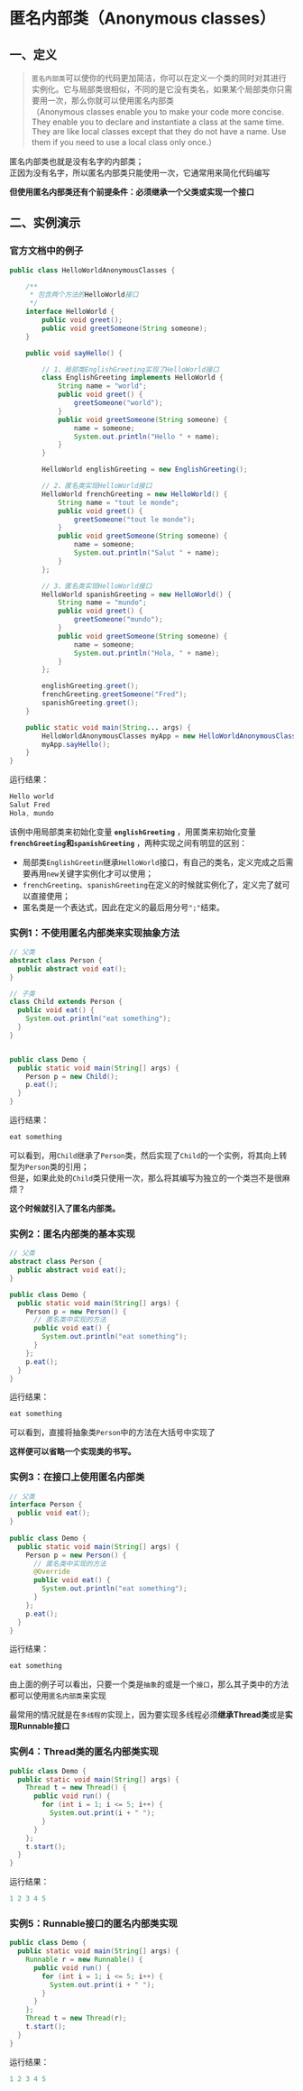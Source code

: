 # 匿名内部类（Anonymous classes）

## 一、定义
>`匿名内部类`可以使你的代码更加简洁，你可以在定义一个类的同时对其进行实例化。它与局部类很相似，不同的是它没有类名，如果某个局部类你只需要用一次，那么你就可以使用匿名内部类  
（Anonymous classes enable you to make your code more concise. They enable you to declare and instantiate a class at the same time. They are like local classes except that they do not have a name. Use them if you need to use a local class only once.）

匿名内部类也就是没有名字的内部类；  
正因为没有名字，所以匿名内部类只能使用一次，它通常用来简化代码编写

**但使用匿名内部类还有个前提条件：必须继承一个父类或实现一个接口**

## 二、实例演示
### 官方文档中的例子
```java
public class HelloWorldAnonymousClasses {

    /**
     * 包含两个方法的HelloWorld接口
     */
    interface HelloWorld {
        public void greet();
        public void greetSomeone(String someone);
    }

    public void sayHello() {

        // 1、局部类EnglishGreeting实现了HelloWorld接口
        class EnglishGreeting implements HelloWorld {
            String name = "world";
            public void greet() {
                greetSomeone("world");
            }
            public void greetSomeone(String someone) {
                name = someone;
                System.out.println("Hello " + name);
            }
        }

        HelloWorld englishGreeting = new EnglishGreeting();

        // 2、匿名类实现HelloWorld接口
        HelloWorld frenchGreeting = new HelloWorld() {
            String name = "tout le monde";
            public void greet() {
                greetSomeone("tout le monde");
            }
            public void greetSomeone(String someone) {
                name = someone;
                System.out.println("Salut " + name);
            }
        };

        // 3、匿名类实现HelloWorld接口
        HelloWorld spanishGreeting = new HelloWorld() {
            String name = "mundo";
            public void greet() {
                greetSomeone("mundo");
            }
            public void greetSomeone(String someone) {
                name = someone;
                System.out.println("Hola, " + name);
            }
        };

        englishGreeting.greet();
        frenchGreeting.greetSomeone("Fred");
        spanishGreeting.greet();
    }

    public static void main(String... args) {
        HelloWorldAnonymousClasses myApp = new HelloWorldAnonymousClasses();
        myApp.sayHello();
    }
}
```
运行结果：
```java
Hello world
Salut Fred
Hola, mundo
```
该例中用局部类来初始化变量 **`englishGreeting`** ，用匿类来初始化变量 **`frenchGreeting`和`spanishGreeting`** ，两种实现之间有明显的区别：
* 局部类`EnglishGreetin`继承`HelloWorld`接口，有自己的类名，定义完成之后需要再用`new`关键字实例化才可以使用；
* `frenchGreeting`、`spanishGreeting`在定义的时候就实例化了，定义完了就可以直接使用；
* 匿名类是一个表达式，因此在定义的最后用分号`";"`结束。

### 实例1：不使用匿名内部类来实现抽象方法
```java
// 父类
abstract class Person { 
  public abstract void eat(); 
} 

// 子类
class Child extends Person { 
  public void eat() { 
    System.out.println("eat something"); 
  } 
} 


public class Demo { 
  public static void main(String[] args) { 
    Person p = new Child(); 
    p.eat(); 
  } 
} 
```
运行结果：
```java
eat something
```
可以看到，用`Child`继承了`Person`类，然后实现了`Child`的一个实例，将其向上转型为`Person`类的引用；  
但是，如果此处的`Child`类只使用一次，那么将其编写为独立的一个类岂不是很麻烦？

**这个时候就引入了匿名内部类。**

### 实例2：匿名内部类的基本实现
```java
// 父类
abstract class Person { 
  public abstract void eat(); 
} 

public class Demo { 
  public static void main(String[] args) { 
    Person p = new Person() { 
      // 匿名类中实现的方法
      public void eat() { 
        System.out.println("eat something"); 
      } 
    }; 
    p.eat(); 
  } 
}
```
运行结果：
```java
eat something
```
可以看到，直接将抽象类`Person`中的方法在大括号中实现了

**这样便可以省略一个实现类的书写。**

### 实例3：在接口上使用匿名内部类
```java
// 父类
interface Person { 
  public void eat(); 
} 
   
public class Demo { 
  public static void main(String[] args) { 
    Person p = new Person() { 
      // 匿名类中实现的方法
      @Override
      public void eat() { 
        System.out.println("eat something"); 
      } 
    }; 
    p.eat(); 
  } 
}
```
运行结果：
```java
eat something
```
由上面的例子可以看出，只要一个类是`抽象`的或是一个`接口`，那么其子类中的方法都可以使用`匿名内部类`来实现

最常用的情况就是在`多线程的`实现上，因为要实现多线程必须**继承Thread类**或是**实现Runnable接口**
### 实例4：Thread类的匿名内部类实现
```java
public class Demo { 
  public static void main(String[] args) { 
    Thread t = new Thread() { 
      public void run() { 
        for (int i = 1; i <= 5; i++) { 
          System.out.print(i + " "); 
        } 
      } 
    }; 
    t.start(); 
  } 
}
```
运行结果：
```java
1 2 3 4 5
```
### 实例5：Runnable接口的匿名内部类实现
```java
public class Demo { 
  public static void main(String[] args) { 
    Runnable r = new Runnable() { 
      public void run() { 
        for (int i = 1; i <= 5; i++) { 
          System.out.print(i + " "); 
        } 
      } 
    }; 
    Thread t = new Thread(r); 
    t.start(); 
  } 
}
```
运行结果：
```java
1 2 3 4 5
```